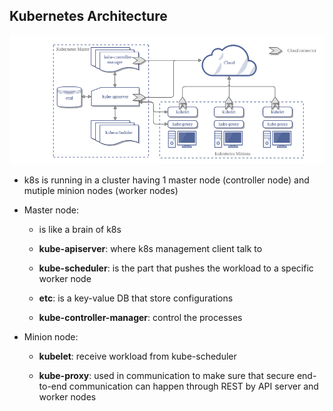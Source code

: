 ## Kubernetes Architecture

![](../assets/images/k8s-architecture.png)

- k8s is running in a cluster having 1 master node (controller node) and mutiple minion nodes (worker nodes)

- Master node:
    - is like a brain of k8s

    - __kube-apiserver__: where k8s management client talk to

    - __kube-scheduler__: is the part that pushes the workload to a specific worker node

    - __etc__: is a key-value DB that store configurations
    
    - __kube-controller-manager__: control the processes

- Minion node:
    - __kubelet__: receive workload from kube-scheduler

    - __kube-proxy__: used in communication to make sure that secure end-to-end communication can happen through REST by API server and worker nodes